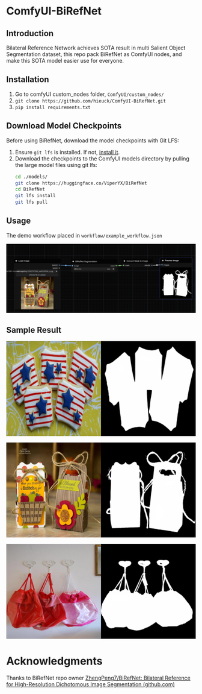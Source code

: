 # ComfyUI-BiRefNet

## Introduction

Bilateral Reference Network achieves SOTA result in multi Salient Object Segmentation dataset, this repo pack BiRefNet as ComfyUI nodes, and make this SOTA model easier use for everyone.

## Installation 

1. Go to comfyUI custom_nodes folder, `ComfyUI/custom_nodes/`
2. `git clone https://github.com/hieuck/ComfyUI-BiRefNet.git `
3. `pip install requirements.txt`

## Download Model Checkpoints

Before using BiRefNet, download the model checkpoints with Git LFS:

1. Ensure `git lfs` is installed. If not, [install it](https://git-lfs.github.com/).
2. Download the checkpoints to the ComfyUI models directory by pulling the large model files using git lfs:
   ```bash
   cd ./models/
   git clone https://huggingface.co/ViperYX/BiRefNet
   cd BiRefNet
   git lfs install
   git lfs pull
   ```

## Usage

The demo workflow placed in `workflow/example_workflow.json`

![plot](./assets/Screenshot-2024-03-21-at-19.26.21.png)

## Sample Result

![](./assets/00.jpg)

![](./assets/01.jpg)

![](./assets/02.jpg)

# Acknowledgments

Thanks to BiRefNet repo owner [ZhengPeng7/BiRefNet: Bilateral Reference for High-Resolution Dichotomous Image Segmentation (github.com)](https://github.com/zhengpeng7/birefnet)

